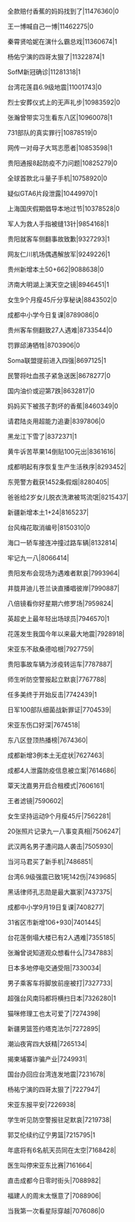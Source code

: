 全款赔付香蕉的妈妈找到了|11476360|0

王一博喊自己一博|11462275|0

秦霄贤哈妮在演什么霸总戏|11360674|1

杨佑宁演的四哥太狠了|11322874|1

SofM新冠确诊|11281318|1

台湾花莲县6.9级地震|11001743|0

烈士安葬仪式上的无声礼步|10983592|0

张瀚曾带实习生看东八区|10960078|1

731部队的真实罪行|10878519|0

网传一对母子大骂志愿者|10853598|1

贵阳通报8起防疫不力问题|10825279|0

全球首款北斗量子手机|10758920|0

疑似GTA6片段泄露|10449970|1

上海国庆假期倡导本地过节|10378528|0

军人为救人手指被缝13针|9854168|1

贵阳就客车侧翻事故致歉|9327293|1

网友仁川机场偶遇解放军|9249226|1

贵州新增本土50+662|9088638|0

济南大明湖上演天空之镜|8946451|1

女生9个月瘦45斤分享秘诀|8843502|0

成都中小学今日复课|8789086|0

贵州客车侧翻致27人遇难|8733544|0

罚罪邱涛牺牲|8703906|0

Soma联盟提前进入四强|8697125|1

民警将吐血孩子紧急送医|8678277|0

国内油价或迎第7跌|8632817|0

妈妈买下被孩子割坏的香蕉|8460349|0

请君陆炎用超能力追妻|8397806|0

黑龙江下雪了|8372371|1

黄牛诉苦苹果14倒贴100元出|8361616|

成都明起有序恢复生产生活秩序|8293452|

东莞警方截获1452条假烟|8280405|

爸爸给2岁女儿脱衣洗漱被骂流氓|8215437|

新疆新增本土1+24|8165237|

台风梅花取消编号|8150310|0

海口一轿车接连冲撞过路车辆|8132814|

牢记九一八|8066414|

贵阳发布会现场为遇难者默哀|7993964|

井胧井迪儿苍兰诀直播唱彼岸|7990887|

八倍镜看你好星期六修罗场|7959824|

英超史上最年轻出场球员|7946570|1

花莲发生我国今年以来最大地震|7928918|

宋亚东不敌桑德哈根|7927759|

贵阳事故车辆为涉疫转运车|7787887|

师生听防空警报起立默哀|7767788|

任多美终于开始反击|7742439|1

日军100部队细菌战新罪证|7704539|

宋亚东伤口好深|7674518|

东八区登顶热播榜|7674360|

成都新增3例本土无症状|7627463|

成都4人泄露防疫信息被立案|7614686|

覃天沈嘉男开启合租模式|7606161|

王者滤镜|7590602|

女生坚持运动9个月瘦45斤|7562281|

20张照片记录九一八事变真相|7506247|

武汉两名男子遭问路人袭击|7505930|

当河马君买了新手机|7486851|

台湾6.9级强震已致1死142伤|7439685|

黑话律师孔志勋是最大赢家|7437375|

成都中小学9月19日复课|7408277|

31省区市新增106+930|7401445|

台花莲倒塌大楼已有2人遇难|7355185|

张瀚曾说知道观众想看什么|7347883|

日本多地停电交通受阻|7330034|

男子乘客车将脚放前座被打|7327733|

超强台风南玛都将横扫日本|7326280|1

猫咪修理工也太可爱了|7274398|

新疆男篮签约塔克法尔|7272895|

潮汕夜宵四大妖精|7265134|

揭柬埔寨诈骗产业|7249931|

国台办回应台湾连发地震|7231678|

杨祐宁演的四哥太狠了|7227947|

宋亚东报平安|7226938|

学生听见防空警报驻足默哀|7219738|

郭艾伦续约辽宁男篮|7215795|1

年底将有6名航天员同在太空|7168428|

医生叫停宋亚东比赛|7161664|

直击成都今日零时街头|7088982|

福建人的周末太惬意了|7088906|

当我第一次看星际穿越|7076086|0

